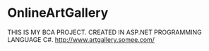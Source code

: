 # OnlineArtGallery
THIS IS MY BCA PROJECT.
CREATED IN ASP.NET PROGRAMMING LANGUAGE C#.
http://www.artgallery.somee.com/
